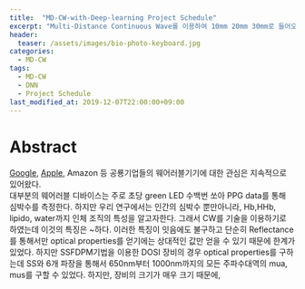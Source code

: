 ```yaml
---
title:  "MD-CW-with-Deep-learning Project Schedule"
excerpt: "Multi-Distance Continuous Wave를 이용하여 10mm 20mm 30mm로 들어오는 Reflectance 값을 통해서 mua, mus를 구하자."
header:
  teaser: /assets/images/bio-photo-keyboard.jpg
categories:
  - MD-CW
tags:
  - MD-CW
  - DNN
  - Project Schedule
last_modified_at: 2019-12-07T22:00:00+09:00
---
```

# Abstract
[Google](http://file.mk.co.kr/imss/write/20181226140403__00.pdf), [Apple](https://support.apple.com/en-us/HT204666), Amazon 등 공룡기업들의 웨어러블기기에 대한 관심은 지속적으로 있어왔다.  
대부분의 웨어러블 디바이스는 주로 초당 green LED 수백번 쏘아 PPG data를 통해 심박수를 측정한다. 
하지만 우리 연구에서는 인간의 심박수 뿐만아니라, Hb,HHb, lipido, water까지 인체 조직의 특성을 알고자한다. 그래서 CW를 기술을 이용하기로 하였는데 이것의 특징은 ~하다.
이러한 특징이 잇음에도 불구하고  단순히 Reflectance를 통해서만 optical properties를 얻기에는 상대적인 값만 얻을 수 있기 때문에 한계가 있었다. 하지만 SSFDPM기법을 이용한 DOSI 장비의 경우 optical properties를 구하는데 SS와 6개 파장을 통해서 650nm부터 1000nm까지의 모든 주파수대역의 mua, mus를 구할 수 있었다. 하지만, 장비의 크기가 매우 크기 때문에, 
<!--stackedit_data:
eyJoaXN0b3J5IjpbLTMyNjk1NDE4OCwtMTM1NTgxMzgzNCwxMT
k1Nzg2OTczXX0=
-->